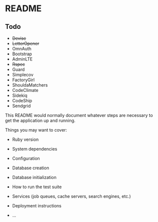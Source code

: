 # README

## Todo

* ~~Devise~~
* ~~LetterOpener~~
* OmnAuth
* Bootstrap
* AdminLTE
* ~~Rspec~~
* Guard
* Simplecov
* FactoryGirl
* ShouldaMatchers
* CodeClimate
* Sidekiq
* CodeShip
* Sendgrid

This README would normally document whatever steps are necessary to get the
application up and running.

Things you may want to cover:

* Ruby version

* System dependencies

* Configuration

* Database creation

* Database initialization

* How to run the test suite

* Services (job queues, cache servers, search engines, etc.)

* Deployment instructions

* ...
